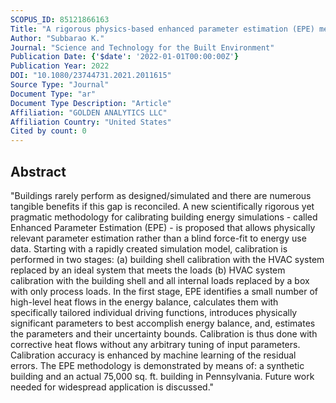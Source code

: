 ```yaml
---
SCOPUS_ID: 85121866163
Title: "A rigorous physics-based enhanced parameter estimation (EPE) methodology for calibration of building energy simulations"
Author: "Subbarao K."
Journal: "Science and Technology for the Built Environment"
Publication Date: {'$date': '2022-01-01T00:00:00Z'}
Publication Year: 2022
DOI: "10.1080/23744731.2021.2011615"
Source Type: "Journal"
Document Type: "ar"
Document Type Description: "Article"
Affiliation: "GOLDEN ANALYTICS LLC"
Affiliation Country: "United States"
Cited by count: 0
---
```


## Abstract
"Buildings rarely perform as designed/simulated and there are numerous tangible benefits if this gap is reconciled. A new scientifically rigorous yet pragmatic methodology for calibrating building energy simulations - called Enhanced Parameter Estimation (EPE) - is proposed that allows physically relevant parameter estimation rather than a blind force-fit to energy use data. Starting with a rapidly created simulation model, calibration is performed in two stages: (a) building shell calibration with the HVAC system replaced by an ideal system that meets the loads (b) HVAC system calibration with the building shell and all internal loads replaced by a box with only process loads. In the first stage, EPE identifies a small number of high-level heat flows in the energy balance, calculates them with specifically tailored individual driving functions, introduces physically significant parameters to best accomplish energy balance, and, estimates the parameters and their uncertainty bounds. Calibration is thus done with corrective heat flows without any arbitrary tuning of input parameters. Calibration accuracy is enhanced by machine learning of the residual errors. The EPE methodology is demonstrated by means of: a synthetic building and an actual 75,000 sq. ft. building in Pennsylvania. Future work needed for widespread application is discussed."
